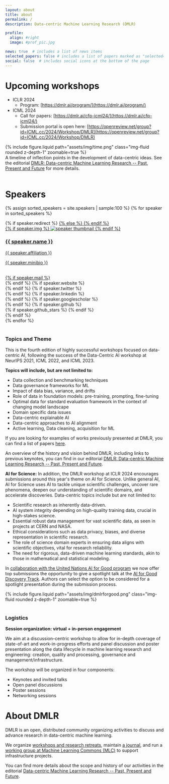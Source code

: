 ```yaml
---
layout: about
title: about
permalink: /
description: Data-centric Machine Learning Research (DMLR)

profile:
  align: #right
  image: #prof_pic.jpg

news: true  # includes a list of news items
selected_papers: false # includes a list of papers marked as "selected={true}"
social: false  # includes social icons at the bottom of the page
---
```


# Upcoming workshops

* ICLR 2024
   * Program: [https://dmlr.ai/program/](https://dmlr.ai/program/)
* ICML 2024
   * Call for papers: [https://dmlr.ai/cfp-icml24/](https://dmlr.ai/cfp-icml24/)
   * Submission portal is open here: [https://openreview.net/group?id=ICML.cc/2024/Workshop/DMLR](https://openreview.net/group?id=ICML.cc/2024/Workshop/DMLR)

<div class="row mt-3">
    <div class="col-sm mt-3 mt-md-0">
        {% include figure.liquid path="assets/img/time.png" class="img-fluid rounded z-depth-1" zoomable=true %}
    </div>
</div>
<div class="caption">
    A timeline of inflection points in the development of data-centric ideas. See the editorial <a href="https://arxiv.org/abs/2311.13028">DMLR: Data-centric Machine Learning Research -- Past, Present and Future</a> for more details.
</div>
<br>

# Speakers
<div class="projects grid">

  {% assign sorted_speakers = site.speakers | sample:100 %}
  {% for speaker in sorted_speakers %}
  <div class="grid-item">
    {% if speaker.redirect %}
    <a href="{{ speaker.redirect }}" target="_blank">
    {% else %}
    <a href="{{ speaker.url | relative_url }}">
    {% endif %}
      <div class="card hoverable">
        {% if speaker.img %}
        <img src="{{ speaker.img | relative_url }}" alt="speaker thumbnail">
        {% endif %}
        <div class="card-body">
          <h3 class="card-title">{{ speaker.name }}</h3>
          <p class="card-title">{{ speaker.affiliation }}</p>
          <p class="card-text">{{ speaker.minibio }}</p>
          <br/>
          <div class="row ml-1 mr-1 p-0">
            {% if speaker.mail %}
            <div class="col-sm-2">
              <div class="icon" data-toggle="tooltip" title="Email">
                <a href="mailto:{{ speaker.mail | encode_email }}"><i class="fas fa-envelope"></i></a>
              </div>
            </div>
            {% endif %}
            {% if speaker.website %}
            <div class="col-sm-2">
              <div class="icon" data-toggle="tooltip" title="Website">
                <a href="{{ speaker.website }}" target="_blank"><i class="fas fa-globe"></i></a>
              </div>
            </div>
            {% endif %}
            {% if speaker.twitter %}
            <div class="col-sm-2">
              <div class="icon" data-toggle="tooltip" title="Twitter">
                <a href="{{ speaker.twitter }}" target="_blank"><i class="fab fa-twitter"></i></a>
              </div>
            </div>
            {% endif %}
            {% if speaker.linkedin %}
            <div class="col-sm-2">
              <div class="icon" data-toggle="tooltip" title="LinkedIn">
                <a href="{{ speaker.linkedin }}" target="_blank" title="LinkedIn"><i class="fab fa-linkedin"></i></a>
              </div>
            </div>
            {% endif %}
            {% if speaker.googlescholar %}
            <div class="col-sm-2">
              <div class="icon" data-toggle="tooltip" title="Google Scholar">
                <a href="{{ speaker.googlescholar }}" target="_blank" title="Google Scholar"><i class="ai ai-google-scholar"></i></a>
              </div>
            </div>
            {% endif %}
            {% if speaker.github %}
            <div class="col-sm-2">
              <div class="icon" data-toggle="tooltip" title="Code Repository">
                <a href="{{ speaker.github }}" target="_blank"><i class="fab fa-github gh-icon"></i></a>
              </div>
              {% if speaker.github_stars %}
              <span class="stars" data-toggle="tooltip" title="GitHub Stars">
                <i class="fas fa-star"></i>
                <span id="{{ speaker.github_stars }}-stars"></span>
              </span>
              {% endif %}
            </div>
            {% endif %}
          </div>
        </div>
      </div>
    </a>
  </div>
{% endfor %}

</div>

<br>

### Topics and Theme

This is the fourth edition of highly successful workshops focused on data-centric AI, following the success of the Data-Centric AI workshop at NeurIPS 2021, ICML 2022, and ICML 2023.

**Topics will include, but are not limited to:**
* Data collection and benchmarking techniques
* Data governance frameworks for ML
* Impact of data bias, variance, and drifts
*	Role of data in foundation models: pre-training, prompting, fine-tuning
*	Optimal data for standard evaluation framework in the context of changing model landscape
*	Domain specific data issues
*	Data-centric explainable AI
* Data-centric approaches to AI alignment
* Active learning, Data cleaning, acquisition for ML

If you are looking for examples of works previously presented at DMLR, you can find a list of papers [here](https://dmlr.ai/23/accepted/).

An overview of the history and vision behind DMLR, including links to previous keynotes, you can find in our editorial [DMLR: Data-centric Machine Learning Research -- Past, Present and Future](https://arxiv.org/abs/2311.13028).

**AI for Science:** In addition, the DMLR workshop at ICLR 2024 encourages submissions around this year's theme on AI for Science. Unlike general AI, AI for Science uses AI to tackle unique scientific challenges, uncover rare
phenomena, deepen our understanding of scientific domains, and accelerate discoveries. Data-centric topics include but are not limited to:

* Scientific research as inherently data-driven.
* AI system integrity depending on high-quality training data, crucial in high-stakes science.
* Essential robust data management for vast scientific data, as seen in projects at CERN and NASA.
* Ethical considerations such as data privacy, biases, and diverse representation in scientific research.
* The role of science domain experts in ensuring data aligns with scientific objectives, vital for research reliability.
* The need for rigorous, data-driven machine learning standards, akin to those in mathematical and statistical modeling.

In [collaboration with the United Nations AI for Good program](https://aiforgood.itu.int/about-ai-for-good/discovery/#Datacentric) we now offer top submissions the opportunity to give a spotlight talk at the [AI for Good Discovery Track](https://aiforgood.itu.int/about-ai-for-good/discovery/). Authors can select the option to be considered for a spotlight presentation during the submission process.

<div class="row mt-3">
    <div class="col-sm mt-3 mt-md-0">
        {% include figure.liquid path="assets/img/dmlrforgood.png" class="img-fluid rounded z-depth-1" zoomable=true %}
    </div>
</div>
<br>

### Logistics

**Session organization: virtual + in-person engagement**

We aim at a discussion-centric workshop to allow for in-depth coverage of state-of-art and work-in-progress
efforts and panel discussion and poster presentation along the data lifecycle in machine learning research and
engineering: creation, quality and processing, governance and management/infrastructure.

The workshop will be organized in four components:
* Keynotes and invited talks
* Open panel discussions
* Poster sessions
* Networking sessions

# About DMLR

DMLR is an open, distributed community organizing activities to discuss and advance research in data-centric machine learning.

We organize [workshops and research retreats](https://dmlr.ai/), maintain [a journal](https://data.mlr.press/), and run a [working group at Machine Learning Commons (MLC)](https://mlcommons.org/working-groups/research/dmlr/) to support infrastructure projects.

You can find more details about the scope and history of our activities in the editorial [Data-centric Machine Learning Research -- Past, Present and Future](https://arxiv.org/abs/2311.13028).



<!-- {% if page.news %}
  {% include news.html %}
{% endif %} -->

<!-- {% twitter https://twitter.com/icmlconf maxwidth=1000 limit=5 %} -->
